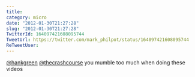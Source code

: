 ```yaml
---
title: 
category: micro
date: "2012-01-30T21:27:28"
slug: "2012-01-30T21:27:28"
TwitterId: 164097421608095744
TweetUrl: https://twitter.com/mark_philpot/status/164097421608095744
ReTweetUser: 
---
```


[@hankgreen](https://twitter.com/hankgreen) [@thecrashcourse](https://twitter.com/thecrashcourse) you mumble too much when doing these videos